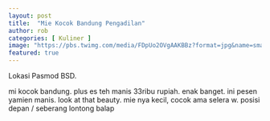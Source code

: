 ```yaml
---
layout: post
title:  "Mie Kocok Bandung Pengadilan"
author: rob
categories: [ Kuliner ]
image: "https://pbs.twimg.com/media/FDpUo2OVgAAKBBz?format=jpg&name=small"
featured: true
---
```


Lokasi Pasmod BSD.

mi kocok bandung. plus es teh manis 33ribu rupiah.
enak banget. ini pesen yamien manis. look at that beauty. mie nya kecil, cocok ama selera w. posisi depan / seberang lontong balap